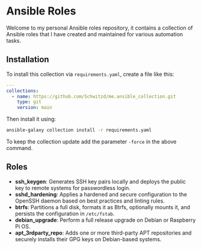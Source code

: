 # Ansible Roles

Welcome to my personal Ansible roles repository, it contains a collection of Ansible roles that I have created and maintained for various automation tasks.

## Installation

To install this collection via `requirements.yaml`, create a file like this:

```yaml
---
collections:
  - name: https://github.com/Schwitzd/me.ansible_collection.git
    type: git
    version: main
```

Then install it using:

```sh
ansible-galaxy collection install -r requirements.yaml
```

To keep the collection update add the parameter `-force` in the above command.

## Roles

- **ssh_keygen**: Generates SSH key pairs locally and deploys the public key to remote systems for passwordless login.
- **sshd_hardening**: Applies a hardened and secure configuration to the OpenSSH daemon based on best practices and linting rules.
- **btrfs**: Partitions a full disk, formats it as Btrfs, optionally mounts it, and persists the configuration in `/etc/fstab`.
- **debian_upgrade**: Perform a full release upgrade on Debian or Raspberry Pi OS.
- **apt_3rdparty_repo**: Adds one or more third-party APT repositories and securely installs their GPG keys on Debian-based systems.
